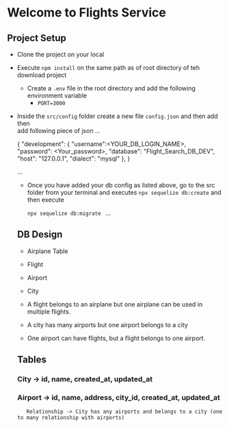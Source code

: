 # Welcome to Flights Service

## Project Setup
- Clone the project on your local 
- Execute `npm install` on the same path as of root directory of teh
  download project 
    - Create a `.env` file in the root directory and add the following environment variable
        - `PORT=3000`
- Inside the `src/config` folder create a new file `config.json` and then  add then   
  add following piece of json
    ...

    {
        "development": {
            "username":<YOUR_DB_LOGIN_NAME>,
            "password": <Your_password>,
            "database": "Flight_Search_DB_DEV",
            "host": "127.0.0.1",
            "dialect": "mysql"
        },
    }



    ...

    - Once you have added your db config as listed above, go to the src folder from 
      your terminal and  executes `npx sequelize db:create`
      and then execute

      `npx sequelize db:migrate `
    ...

  ## DB Design

     - Airplane Table
     - Flight
     - Airport
     - City

     - A flight belongs to an airplane but one airplane can be used in multiple flights.

     - A city has many airports but one airport belongs to a city
     
     - One airport can have flights, but a flight belongs to one airport.


     ## Tables

     ### City -> id, name, created_at, updated_at
     ### Airport -> id, name, address, city_id, created_at, updated_at
         Relationship -> City has any airports and belongs to a city (one to many relationship with airports)
